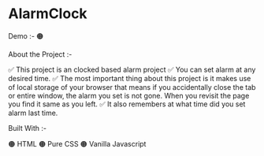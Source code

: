 # AlarmClock

Demo :-
🟠 

About the Project :-

✅ This project is an clocked based alarm project ✅ You can set alarm at any desired time. ✅ The most important thing about this project is it makes use of local storage of your browser that means if you accidentally close the tab or entire window, the alarm you set is not gone. When you revisit the page you find it same as you left. ✅ It also remembers at what time did you set alarm last time.

Built With :-

🟠 HTML 🟠 Pure CSS 🟠 Vanilla Javascript

